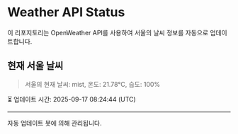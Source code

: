 
# Weather API Status

이 리포지토리는 OpenWeather API를 사용하여 서울의 날씨 정보를 자동으로 업데이트합니다.

## 현재 서울 날씨
> 서울의 현재 날씨: mist, 온도: 21.78°C, 습도: 100%

⏳ 업데이트 시간: 2025-09-17 08:24:44 (UTC)

---
자동 업데이트 봇에 의해 관리됩니다.

